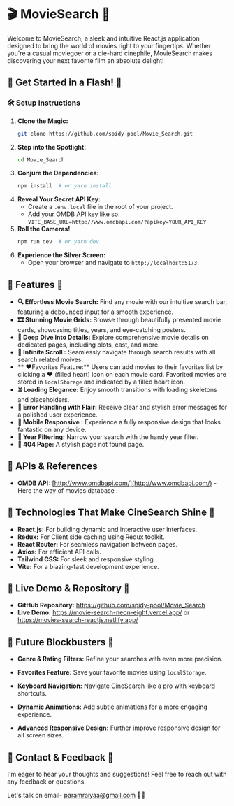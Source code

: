 # 🎬 MovieSearch 🌟



Welcome to MovieSearch, a sleek and intuitive React.js application designed to bring the world of movies right to your fingertips. Whether you're a casual moviegoer or a die-hard cinephile, MovieSearch makes discovering your next favorite film an absolute delight!

## 🚀 Get Started in a Flash! 🚀

### 🛠️ Setup Instructions

1.  **Clone the Magic:**
    ```bash
    git clone https://github.com/spidy-pool/Movie_Search.git
    ```
2.  **Step into the Spotlight:**
    ```bash
    cd Movie_Search
    ```
3.  **Conjure the Dependencies:**
    ```bash
    npm install  # or yarn install
    ```
4.  **Reveal Your Secret API Key:**
    * Create a `.env.local` file in the root of your project.
    * Add your OMDB API key like so: `VITE_BASE_URL=http://www.omdbapi.com/?apikey=YOUR_API_KEY`
5.  **Roll the Cameras!**
    ```bash
    npm run dev  # or yarn dev
    ```
6.  **Experience the Silver Screen:**
    * Open your browser and navigate to `http://localhost:5173`.

## 🌟 Features  🌟

* **🔍 Effortless Movie Search:** Find any movie with our intuitive search bar, featuring a debounced input for a smooth experience.
* **🎞️ Stunning Movie Grids:** Browse through beautifully presented movie cards, showcasing titles, years, and eye-catching posters.
* **📖 Deep Dive into Details:** Explore comprehensive movie details on dedicated pages, including plots, cast, and more.
* **📜 Infinite Scroll :** Seamlessly navigate through search results with all search related moives.
* ** ❤️Favorites Feature:** Users can add movies to their favorites list by clicking a ❤️ (filled heart) icon on each movie card.        Favorited movies are stored in `localStorage` and indicated by a filled heart icon.
* **⏳ Loading Elegance:** Enjoy smooth transitions with loading skeletons and placeholders.
* **🚨 Error Handling with Flair:** Receive clear and stylish error messages for a polished user experience.
* **📱 Mobile Responsive :** Experience a fully responsive design that looks fantastic on any device.
* **📅 Year Filtering:** Narrow your search with the handy year filter.
* **🚧 404 Page:** A stylish page not found page.

## 🔗 APIs & References

* **OMDB API:** [http://www.omdbapi.com/](http://www.omdbapi.com/) - Here the way of  movies database .

## 🌈 Technologies That Make CineSearch Shine 🌈

* **React.js:** For building dynamic and interactive user interfaces.
* **Redux:** For Client side caching using Redux toolkit.
* **React Router:** For seamless navigation between pages.
* **Axios:** For efficient API calls.
* **Tailwind CSS:** For sleek and responsive styling.
* **Vite:** For a blazing-fast development experience.

## 🚀 Live Demo & Repository 🚀

* **GitHub Repository:** https://github.com/spidy-pool/Movie_Search
* **Live Demo:** https://movie-search-neon-eight.vercel.app/  or https://movies-search-reactjs.netlify.app/

## 🔮 Future Blockbusters 🔮

* **Genre & Rating Filters:** Refine your searches with even more precision.
* **Favorites Feature:** Save your favorite movies using `localStorage`.

* **Keyboard Navigation:** Navigate CineSearch like a pro with keyboard shortcuts.
* **Dynamic Animations:** Add subtle animations for a more engaging experience.
* **Advanced Responsive Design:** Further improve responsive design for all screen sizes.

## 💌 Contact & Feedback 💌

I'm eager to hear your thoughts and suggestions! Feel free to reach out with any feedback or questions.

Let's talk on email- paramraiyaa@gmail.com 🍿✨